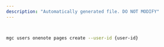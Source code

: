 ```yaml
---
description: "Automatically generated file. DO NOT MODIFY"
---
```


```bash


mgc users onenote pages create --user-id {user-id}

```